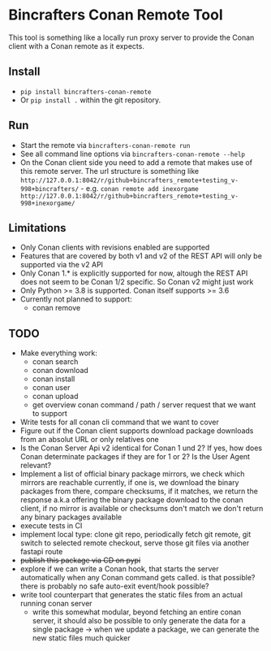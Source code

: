 # Bincrafters Conan Remote Tool

This tool is something like a locally run proxy server to provide the Conan client with a Conan remote as it expects.


## Install

  * `pip install bincrafters-conan-remote`
  * Or `pip install .` within the git repository.


## Run

  * Start the remote via `bincrafters-conan-remote run`
  * See all command line options via `bincrafters-conan-remote --help`
  * On the Conan client side you need to add a remote that makes use of this remote server. The url structure is something like `http://127.0.0.1:8042/r/github+bincrafters_remote+testing_v-998+bincrafters/` - e.g. `conan remote add inexorgame http://127.0.0.1:8042/r/github+bincrafters_remote+testing_v-998+inexorgame/`


## Limitations

  * Only Conan clients with revisions enabled are supported
  * Features that are covered by both v1 and v2 of the REST API will only be supported via the v2 API
  * Only Conan 1.* is explicitly supported for now, altough the REST API does not seem to be Conan 1/2 specific. So Conan v2 might just work
  * Only Python >= 3.8 is supported. Conan itself supports >= 3.6
  * Currently not planned to support:
    * conan remove


## TODO

  * Make everything work:
    * conan search
    * conan download
    * conan install
    * conan user
    * conan upload
    * get overview conan command / path / server request that we want to support
  * Write tests for all conan cli command that we want to cover
  * Figure out if the Conan client supports download package downloads from an absolut URL or only relatives one
  * Is the Conan Server Api v2 identical for Conan 1 und 2? If yes, how does Conan determinate packages if they are for 1 or 2? Is the User Agent relevant?
  * Implement a list of official binary package mirrors, we check which mirrors are reachable currently, if one is, we download the binary packages from there, compare checksums, if it matches, we return the response a.k.a offering the binary package download to the conan client, if no mirror is available or checksums don't match we don't return any binary packages available
  * execute tests in CI
  * implement local type: clone git repo, periodically fetch git remote, git switch to selected remote checkout, serve those git files via another fastapi route
  * ~~publish this package via CD on pypi~~
  * explore if we can write a Conan hook, that starts the server automatically when any Conan command gets called. is that possible? there is probably no safe auto-exit event/hook possible?
  * write tool counterpart that generates the static files from an actual running conan server
    * write this somewhat modular, beyond fetching an entire conan server, it should also be possible to only generate the data for a single package -> when we update a package, we can generate the new static files much quicker
